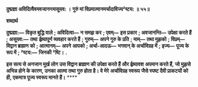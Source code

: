 **दुष्प्रज्ञा अविदित्वैवमवजानन्त्यसूयव: ।** **गुरुं मां विप्रमात्मानमर्चादाविज्य²ष्टय: ॥ ५५॥** 

**शब्दार्थ** 

**दुष्प्रज्ञा:—** **विकृत बुद्धि वाले** **; अविदित्वा—** **न समझ कर** **; एवम्—** **इस प्रकार** **; अवजानन्ति—** **उपेक्षा करते हैं** **; असूयव:—** **तथा** **ईष्र्यापूर्ण व्यवहार करते हैं** **; गुरुम्—** **अपने गुरु के प्रति** **; माम्—** **तथा मुझको** **; विप्रम्—** **विद्वान ब्राह्मण को** **; आत्मानम्—** **अपने** **आपको** **; अर्चा-आदऊ—** **भगवान् के अर्चाविग्रह में** **; इज्य—** **पूज्य के रूप में** **; ²ष्टय:—** **जिनकी ²ष्टि।** **.** 

**इस सत्य से अनजान मूर्ख लोग उस विद्वान ब्राह्मण की उपेक्षा करते हैं और ईष्र्यावश** **अपमान करते हैं, जो मुझसे अभिन्न होने के कारण, उनका आत्मा तथा गुरु होता है। वे मेरे** **अर्चाविग्रह स्वरूप जैसे स्पष्ट दैवी प्राकटयों को ही, एकमात्र पूज्य स्वरूप मानते हैं।** **** 